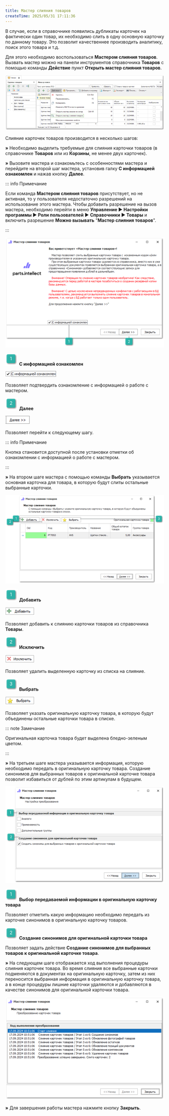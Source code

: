 ```yaml
---
title: Мастер слияния товаров
createTime: 2025/05/31 17:11:36
---
```

В случае, если в справочнике появились дубликаты карточек на фактически один товар, их необходимо слить в одну основную карточку по данному товару. Это позволит качественнее производить аналитику, поиск этого товара и т.д.

Для этого необходимо воспользоваться **Мастером слияния товаров**. Вызвать мастер можно на панели инструментов справочника **Товаров** с помощью команды **Действие** пункт **Открыть мастер слияния товаров**. 

![](../../../assets/work/two/276.png)

Слияние карточек товаров производится в несколько шагов:

**»** Необходимо выделить требуемые для слияния карточки товаров (в справочнике **Товаров** или из **Корзины**, не менее двух карточек).

**»** Вызовите мастера и ознакомьтесь с особенностями мастера и перейдите на второй шаг мастера, установив галку **С информацией ознакомлен** и нажав кнопку **Далее**.

::: info Примечание

Если команда **Мастером слияния товаров** присутствует, но не активная, то у пользователя недостаточно разрешений на использование этого мастера. Чтобы добавить разрешение на вызов мастера, необходимо перейти в меню **Управление ► Настройки программы ► Роли пользователей** ► **Справочники ► Товары** и включить разрешение **Можно вызывать** "**Мастер слияния товаров**".

:::

![](../../../assets/work/two/277.png)

![](../../../assets/work/two/006.png) **С информацией ознакомлен**

![](../../../assets/work/two/278.png)

Позволяет подтвердить ознакомление с информацией о работе с мастером.

![](../../../assets/work/two/008.png) **Далее**

![](../../../assets/work/two/279.png)

Позволяет перейти к следующему шагу.

::: info Примечание

Кнопка становится доступной после установки отметки об ознакомлении с информацией о работе с мастером.

:::

**»** На втором шаге мастера с помощью команды **Выбрать** указывается основная карточка для товара, в которую будут слиты остальные выбранные карточки.

![](../../../assets/work/two/280.png)

![](../../../assets/work/two/006.png) **Добавить** 

![](../../../assets/work/two/281.png)

Позволяет добавить к слиянию карточки товаров из справочника **Товары**.

![](../../../assets/work/two/008.png) **Исключить**

![](../../../assets/work/two/282.png)

Позволяет удалить выделенную карточку из списка на слияние.

![](../../../assets/work/two/009.png) **Выбрать**

![](../../../assets/work/two/283.png)

Позволяет указать оригинальную карточку товара, в которую будут объединены остальные карточки товара в списке.

::: note Замечание

Оригинальная карточка товара будет выделена бледно-зеленым цветом.

:::

**»** На третьем шаге мастера указывается информация, которую необходимо передать в оригинальную карточку товара. Создание синонимов для выбранных товаров к оригинальной карточке товара позволит избавиться от дублей по этим артикулам в будущем.

![](../../../assets/work/two/284.png)

![](../../../assets/work/two/006.png) **Выбор передаваемой информации в оригинальную карточку товара**

Позволяет отметить какую информацию необходимо передать из карточке синонимов в оригинальную карточку товаров.

![](../../../assets/work/two/008.png) **Создание синонимов для оригинальной карточки товара**

Позволяет задать действие **Создание синонимов для выбранных товаров к оригинальной карточке товара**.

**»** На следующем шаге отображается ход выполнения процедуры слияния карточек товара. Во время слияния все выбранные карточки подменяются в документах на оригинальную карточку, затем из них переносится выбранная информация в оригинальную карточку товара, а в конце процедуры лишние карточки удаляются и добавляются в качестве синонимов для оригинальной карточки товара.

![](../../../assets/work/two/285.png)

**»** Для завершения работы мастера нажмите кнопку **Закрыть**.